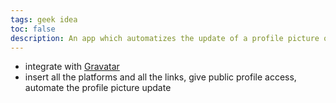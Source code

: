 ```yaml
---
tags: geek idea
toc: false
description: An app which automatizes the update of a profile picture on several different platforms
---
```

- integrate with [Gravatar](https://gravatar.com 'Gravatar')
- insert all the platforms and all the links, give public profile access, automate the profile picture update